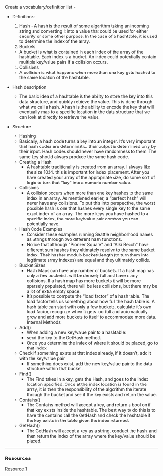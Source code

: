 

Create a vocabulary/definition list - 
- Definitions: 
  1. Hash -
     A hash is the result of some algorithm taking an incoming string and converting it into a value that could be used for either security or some other purpose. In the case of a hashtable, it is used to determine the index of the array.
  1. Buckets 
    - A bucket is what is contained in each index of the array of the hashtable. Each index is a bucket. An index could potentially contain multiple key/value pairs if a collision occurs.
  1. Collisions 
    - A collision is what happens when more than one key gets hashed to the same location of the hashtable.

- Hash description
  - The basic idea of a hashtable is the ability to store the key into this data structure, and quickly retrieve the value. This is done through what we call a hash. A hash is the ability to encode the key that will eventually map to a specific location in the data structure that we can look at directly to retrieve the value.

- Structure
  -  Hashing
    - Basically, a hash code turns a key into an integer. It’s very important that hash codes are deterministic: their output is determined only by their input. Hash codes should never have randomness to them. The same key should always produce the same hash code.
  - Creating a Hash
    - A hashtable traditionally is created from an array. I always like the size 1024. this is important for index placement. After you have created your array of the appropriate size, do some sort of logic to turn that “key” into a numeric number value.
  - Collisions
    - A collision occurs when more than one key hashes to the same index in an array. As mentioned earlier, a “perfect hash” will never have any collisions. To put this into perspective, the worst possible hash is one that hashes every single key to the same exact index of an array. The more keys you have hashed to a specific index, the more key/value pair combos you can potentially have.
  - Hash Code Examples
    - Consider these examples running Seattle neighborhood names as Strings through two different hash functions.
    - Notice that although "Pioneer Square" and "Alki Beach" have different sum hashes they ultimately resolve to the same bucket index. Their hashes modulo buckets.length (to turn them into legitimate array indexes) are equal and they ultimately collide.
  - Bucket Sizes
    - Hash Maps can have any number of buckets. If a hash map has only a few buckets it will be densely full and have many collisions. If a hash map has more buckets it will be more sparsely populated, there will be less collisions, but there may be a lot of extra empty space.
    - It’s possible to compute the “load factor” of a hash table. The load factor tells us something about how full the hash table is. A hash table can start with only a few buckets, calculate it’s own load factor, recognize when it gets too full and automatically grow and add more buckets to itself to accommodate more data.
    Internal Methods
  - Add()
    - When adding a new key/value pair to a hashtable:
    - send the key to the GetHash method.
    - Once you determine the index of where it should be placed, go to that index
  - Check if something exists at that index already, if it doesn’t, add it with the key/value pair.
    - If something does exist, add the new key/value pair to the data structure within that bucket.
  - Find()
    - The Find takes in a key, gets the Hash, and goes to the index location specified. Once at the index location is found in the array, it is then the responsibility of the algorithm the iterate through the bucket and see if the key exists and return the value.
  - Contains()
    - The Contains method will accept a key, and return a bool on if that key exists inside the hashtable. The best way to do this is to have the contains call the GetHash and check the hashtable if the key exists in the table given the index returned.
  - GetHash()
    - The GetHash will accept a key as a string, conduct the hash, and then return the index of the array where the key/value should be placed.
  

  
*** 

### Resources 
[Resource 1](https://codefellows.github.io/common_curriculum/data_structures_and_algorithms/Code_401/class-30/resources/Hashtables.html)
